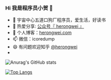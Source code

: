 ### Hi 我是程序员小贺 👋

- 🔭 宇宙中心五道口狗厂程序员，爱生活，好读书 
- 🌱  热爱分享: [公众号『 herongwei 』](https://cdn.jsdelivr.net/gh/rongweihe/ImageHost01/gzh/qrcode_for_gzh.jpg)
- 🤔 个人博客：[herongwei.com](http://herongwei.com/)
- 📫 微信：icoredump
- 😄 有问题欢迎知乎 [@herongwei](https://www.zhihu.com/people/herongwei)
- 
![Anurag's GitHub stats](https://github-readme-stats.vercel.app/api?username=rongweihe&show_icons=true&theme=merko)

[![Top Langs](https://github-readme-stats.vercel.app/api/top-langs/?username=rongweihe&layout=compact)](https://github.com/anuraghazra/github-readme-stats)
